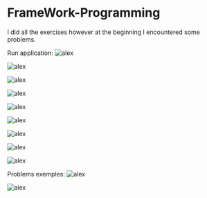 # FrameWork-Programming

I did all the exercises however at the beginning I encountered some problems.

Run application:
![alex](screen/cap6.png)

![alex](screen/cap7.png)

![alex](screen/cap8.png)

![alex](screen/cap9.png)

![alex](screen/cap10.png)

![alex](screen/cap11.png)

![alex](screen/cap12.png)

![alex](screen/cap13.png)

![alex](screen/cap14.png)

Problems exemples:
![alex](screen/cap4.png)

![alex](screen/cap5.png)